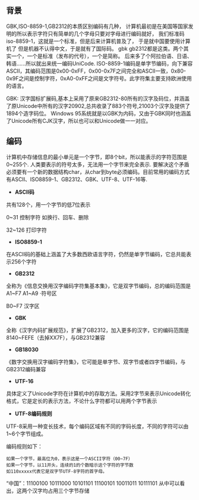 ## 背景
GBK,ISO-8859-1,GB2312的本质区别编码有几种，
计算机最初是在美国等国家发明的所以表示字符只有简单的几个字母只要对字母进行编码就好，
我们标准码 iso-8859-1，这就是一个标准，但是后来计算机普及了，
于是就中国要使用计算机了 但是机器不认得中文，于是就有了国际码。 
gbk gb2312都是这类。两个其实一个，一个是标准（发布的代号），一个是简称。
后来多了个阿拉伯语、日语、韩语......所以就出来统一编码UniCode.
ISO-8859-1编码是单字节编码，向下兼容ASCII，其编码范围是0x00-0xFF，0x00-0x7F之间完全和ASCII一致，0x80-0x9F之间是控制字符，0xA0-0xFF之间是文字符号。此字符集主要支持欧洲使用的语言。 

GBK:  汉字国标扩展码,基本上采用了原来GB2312-80所有的汉字及码位，并涵盖了原Unicode中所有的汉字20902,总共收录了883个符号,21003个汉字及提供了1894个造字码位。
Windows 95系统就是以GBK为内码，又由于GBK同时也涵盖了Unicode所有CJK汉字，所以也可以和Unicode做一一对应。 


## 编码

计算机中存储信息的最小单元是一个字节，即8个bit，所以能表示的字符范围是0~255个. 
人类要表示的符号太多，无法用一个字节来完全表示.
要解决这个矛盾必须要有一个新的数据结构char，从char到byte必须编码。目前常用的编码方式有ASCII、ISO8859-1、GB2312、GBK、UTF-8、UTF-16等.



* **ASCII码**

共有128个，用一个字节的低7位表示

0\~31 控制字符 如换行、回车、删除

32\~126 打印字符

* **ISO8859-1**

在ASCII码的基础上涵盖了大多数西欧语言字符，仍然是单字节编码，它总共能表示256个字符


* **GB2312**

全称为《信息交换用汉字编码字符集基本集》，它是双字节编码，总的编码范围是A1~F7
A1~A9 ·符号区

B0~F7 汉字区

* **GBK**

全称《汉字内码扩展规范》，扩展了GB2312，加入更多的汉字，它的编码范围是8140~FEFE（去掉XX7F），与GB2312兼容

* **GB18030**

《数字交换用汉字编码字符集》，它可能是单字节、双字节或者四字节编码，与GB2312编码兼容

* **UTF-16**

具体定义了Unicode字符在计算机中的存取方法。采用2字节来表示Unicode转化格式，它是定长的表示方法，不论什么字符都可以用两个字节表示

* **UTF-8编码规则**

UTF-8采用一种变长技术，每个编码区域有不同的字码长度，不同的字符可以由1~6个字节组成。

编码规则如下：
```
如果一个字节，最高位为0，表示这是一个ASCII字符（00~7F）
如果一个字节，以11开头，连续的1的个数暗示这个字符的字节数 
如110xxxxx代表它是双字节UTF-8字符的首字母。
```
“中国”：11100100 10111000 10101101 11100101 10011011 10111101
从中可以看出，这两个汉字均占用三个字节存储
